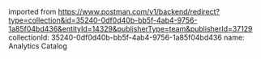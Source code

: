 imported from https://www.postman.com/v1/backend/redirect?type=collection&id=35240-0df0d40b-bb5f-4ab4-9756-1a85f04bd436&entityId=14329&publisherType=team&publisherId=37129
collectionId: 35240-0df0d40b-bb5f-4ab4-9756-1a85f04bd436
name: Analytics Catalog